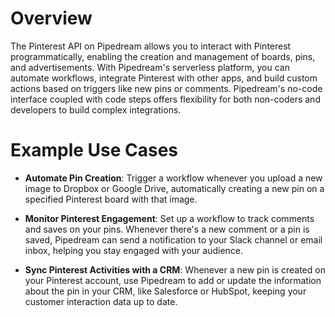 # Overview

The Pinterest API on Pipedream allows you to interact with Pinterest programmatically, enabling the creation and management of boards, pins, and advertisements. With Pipedream's serverless platform, you can automate workflows, integrate Pinterest with other apps, and build custom actions based on triggers like new pins or comments. Pipedream's no-code interface coupled with code steps offers flexibility for both non-coders and developers to build complex integrations.

# Example Use Cases

- **Automate Pin Creation**: Trigger a workflow whenever you upload a new image to Dropbox or Google Drive, automatically creating a new pin on a specified Pinterest board with that image.

- **Monitor Pinterest Engagement**: Set up a workflow to track comments and saves on your pins. Whenever there's a new comment or a pin is saved, Pipedream can send a notification to your Slack channel or email inbox, helping you stay engaged with your audience.

- **Sync Pinterest Activities with a CRM**: Whenever a new pin is created on your Pinterest account, use Pipedream to add or update the information about the pin in your CRM, like Salesforce or HubSpot, keeping your customer interaction data up to date.
